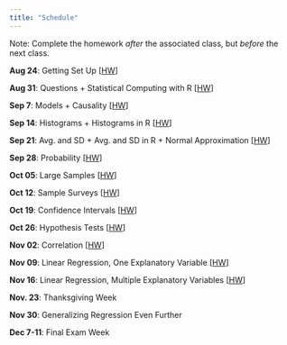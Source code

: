 ```yaml
---
title: "Schedule"
---
```


Note: Complete the homework *after* the associated class, but *before* the next class.


**Aug 24**: Getting Set Up [[HW](01-hw-tools.html)]  

**Aug 31**: Questions + Statistical Computing with R [[HW](02-hw-questions-computing.html)]    

**Sep 7**: Models + Causality [[HW](03-hw-models-causality.html)]   

**Sep 14**: Histograms + Histograms in R [[HW](04-hw-histograms.html)]   

**Sep 21**: Avg. and SD + Avg. and SD in R + Normal Approximation [[HW](05-hw-avg-sd-normal-approx.html)]     

**Sep 28**: Probability [[HW](06-hw-probability.html)]  

**Oct 05**: Large Samples [[HW](07-hw-large-samples.html)]  

**Oct 12**: Sample Surveys [[HW](08-hw-sample-surveys.html)]      

**Oct 19**: Confidence Intervals [[HW](09-hw-ci.html)]  

**Oct 26**: Hypothesis Tests [[HW](10-hw-p.html)]    

**Nov 02**: Correlation [[HW](11-hw-correlation.html)]    

**Nov 09**: Linear Regression, One Explanatory Variable [[HW](12-hw-regression.html)]   

**Nov 16**: Linear Regression, Multiple Explanatory Variables [[HW](13-hw-multiple-regression.html)]    

**Nov. 23**: Thanksgiving Week 

**Nov 30**: Generalizing Regression Even Further  

**Dec 7-11**: Final Exam Week  

